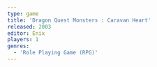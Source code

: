 ```yaml
---
type: game
title: 'Dragon Quest Monsters : Caravan Heart'
released: 2003
editor: Enix
players: 1
genres:
  - 'Role Playing Game (RPG)'
---
```

